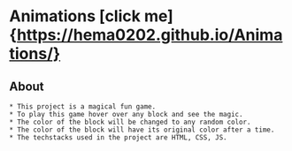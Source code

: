 # Animations [click me]{https://hema0202.github.io/Animations/}

## About
```
* This project is a magical fun game.
* To play this game hover over any block and see the magic.
* The color of the block will be changed to any random color.
* The color of the block will have its original color after a time.
* The techstacks used in the project are HTML, CSS, JS.
```
